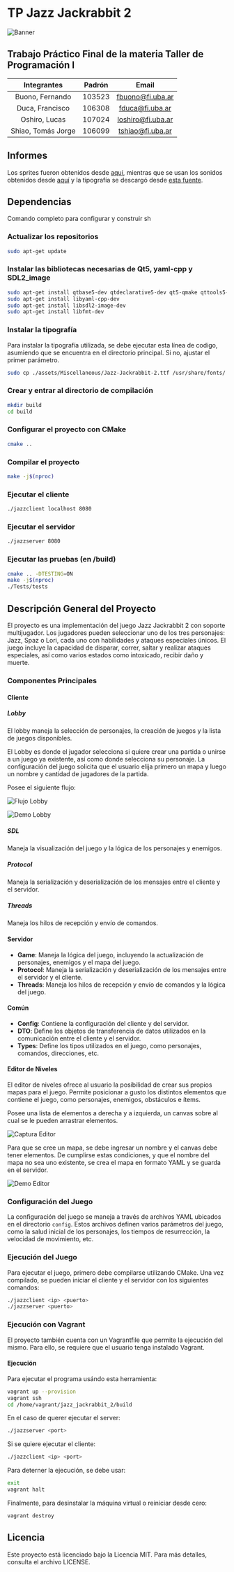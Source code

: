 # TP Jazz Jackrabbit 2

![Banner](assets/Miscellaneous/banner.png)

## Trabajo Práctico Final de la materia Taller de Programación I

| **Integrantes** | **Padrón** | **Email** |
| :-------------: | :--------: | :-------: |
| Buono, Fernando | 103523 | <fbuono@fi.uba.ar> |
| Duca, Francisco | 106308 | <fduca@fi.uba.ar> |
| Oshiro, Lucas | 107024 | <loshiro@fi.uba.ar> |
| Shiao, Tomás Jorge | 106099 | <tshiao@fi.uba.ar> |

## Informes

Los sprites fueron obtenidos desde [aquí](https://www.spriters-resource.com/pc_computer/jazzjackrabbit2thesecretfiles/), mientras que se usan los sonidos obtenidos desde [aquí](https://www.sounds-resource.com/pc_computer/jazzjackrabbit/sound/18894/) y la tipografía se descargó desde [esta fuente](https://www.jazz2online.com/downloads/2974/jazz-jackrabbit-2-font/).

## Dependencias

Comando completo para configurar y construir sh

### Actualizar los repositorios

```sh
sudo apt-get update
```

### Instalar las bibliotecas necesarias de Qt5, yaml-cpp y SDL2_image

```sh
sudo apt-get install qtbase5-dev qtdeclarative5-dev qt5-qmake qttools5-dev-tools
sudo apt-get install libyaml-cpp-dev
sudo apt-get install libsdl2-image-dev
sudo apt-get install libfmt-dev
```

### Instalar la tipografía

Para instalar la tipografía utilizada, se debe ejecutar esta línea de codigo, asumiendo que se encuentra en el directorio principal. Si no, ajustar el primer parámetro.

```sh
sudo cp ./assets/Miscellaneous/Jazz-Jackrabbit-2.ttf /usr/share/fonts/
```

### Crear y entrar al directorio de compilación

```sh
mkdir build
cd build
```

### Configurar el proyecto con CMake

```sh
cmake ..
```

### Compilar el proyecto

```sh
make -j$(nproc)
```

### Ejecutar el cliente

```sh
./jazzclient localhost 8080
```

### Ejecutar el servidor

```sh
./jazzserver 8080
```

### Ejecutar las pruebas (en /build)

```sh
cmake .. -DTESTING=ON 
make -j$(nproc)
./Tests/tests
```

## Descripción General del Proyecto

El proyecto es una implementación del juego Jazz Jackrabbit 2 con soporte multijugador. Los jugadores pueden seleccionar uno de los tres personajes: Jazz, Spaz o Lori, cada uno con habilidades y ataques especiales únicos. El juego incluye la capacidad de disparar, correr, saltar y realizar ataques especiales, así como varios estados como intoxicado, recibir daño y muerte.

### Componentes Principales

#### Cliente

##### Lobby

El lobby maneja la selección de personajes, la creación de juegos y la lista de juegos disponibles.

El Lobby es donde el jugador selecciona si quiere crear una partida o unirse a un juego ya existente, así como donde selecciona su personaje.
La configuración del juego solicita que el usuario elija primero un mapa y luego un nombre y cantidad de jugadores de la partida.

Posee el siguiente flujo:

![Flujo Lobby](src/Documentation/images/LobbyFlujo.png)

![Demo Lobby](src/Documentation/demo/demoLobby.gif)

##### SDL

Maneja la visualización del juego y la lógica de los personajes y enemigos.

##### Protocol

Maneja la serialización y deserialización de los mensajes entre el cliente y el servidor.

##### Threads

Maneja los hilos de recepción y envío de comandos.

#### Servidor

- **Game**: Maneja la lógica del juego, incluyendo la actualización de personajes, enemigos y el mapa del juego.
- **Protocol**: Maneja la serialización y deserialización de los mensajes entre el servidor y el cliente.
- **Threads**: Maneja los hilos de recepción y envío de comandos y la lógica del juego.

#### Común

- **Config**: Contiene la configuración del cliente y del servidor.
- **DTO**: Define los objetos de transferencia de datos utilizados en la comunicación entre el cliente y el servidor.
- **Types**: Define los tipos utilizados en el juego, como personajes, comandos, direcciones, etc.

#### Editor de Niveles

El editor de niveles ofrece al usuario la posibilidad de crear sus propios mapas para el juego.
Permite posicionar a gusto los distintos elementos que contiene el juego, como personajes, enemigos, obstáculos e ítems.

Posee una lista de elementos a derecha y a izquierda, un canvas sobre al cual se le pueden arrastrar elementos.

![Captura Editor](src/Documentation/images/LevelEditor.png)

Para que se cree un mapa, se debe ingresar un nombre y el canvas debe tener elementos.
De cumplirse estas condiciones, y que el nombre del mapa no sea uno existente, se crea el mapa en formato YAML y se guarda en el servidor.

![Demo Editor](src/Documentation/demo/demoLevelEditor.gif)

### Configuración del Juego

La configuración del juego se maneja a través de archivos YAML ubicados en el directorio `config`. Estos archivos definen varios parámetros del juego, como la salud inicial de los personajes, los tiempos de resurrección, la velocidad de movimiento, etc.

### Ejecución del Juego

Para ejecutar el juego, primero debe compilarse utilizando CMake. Una vez compilado, se pueden iniciar el cliente y el servidor con los siguientes comandos:

```sh
./jazzclient <ip> <puerto>
./jazzserver <puerto>
```

### Ejecución con Vagrant

El proyecto también cuenta con un Vagrantfile que permite la ejecución del mismo. Para ello, se requiere que el usuario tenga instalado Vagrant.

#### Ejecución

Para ejecutar el programa usándo esta herramienta:

```sh
vagrant up --provision
vagrant ssh
cd /home/vagrant/jazz_jackrabbit_2/build
```

En el caso de querer ejecutar el server:

```sh
./jazzserver <port>
```

Si se quiere ejecutar el cliente:

```sh
./jazzclient <ip> <port>
```

Para deterner la ejecución, se debe usar:

```sh
exit
vagrant halt
```

Finalmente, para desinstalar la máquina virtual o reiniciar desde cero:

```sh
vagrant destroy
```

## Licencia

Este proyecto está licenciado bajo la Licencia MIT. Para más detalles, consulta el archivo LICENSE.
